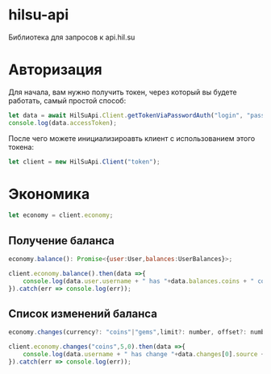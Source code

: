 # hilsu-api
Библиотека для запросов к api.hil.su

# Авторизация
Для начала, вам нужно получить токен, через который вы будете работать, самый простой способ:
```js
let data = await HilSuApi.Client.getTokenViaPasswordAuth("login", "pass");
console.log(data.accessToken);
```
После чего можете инициализироавть клиент с использованием этого токена:
```js
let client = new HilSuApi.Client("token");
```
# Экономика

```js
let economy = client.economy;
```
## Получение баланса
```js
economy.balance(): Promise<{user:User,balances:UserBalances}>;
```
```js
client.economy.balance().then(data =>{
    console.log(data.user.username + " has "+data.balances.coins + " coins")
}).catch(err => console.log(err));
```
## Список изменений баланса
```js
economy.changes(currency?: "coins"|"gems",limit?: number, offset?: number): Promise<{userId: string, username: string, changes: Change[]}>;
```
```js
client.economy.changes("coins",5,0).then(data =>{
    console.log(data.username + " has change "+data.changes[0].source + " at " + data.changes[0].date.toISOString() + " with delta " + data.changes[0].delta)
}).catch(err => console.log(err));
```
